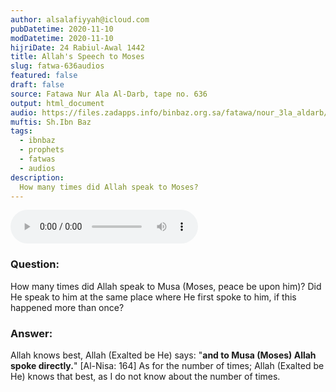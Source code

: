 ```yaml
---
author: alsalafiyyah@icloud.com
pubDatetime: 2020-11-10
modDatetime: 2020-11-10
hijriDate: 24 Rabiul-Awal 1442
title: Allah's Speech to Moses
slug: fatwa-636audios
featured: false
draft: false
source: Fatawa Nur Ala Al-Darb, tape no. 636
output: html_document
audio: https://files.zadapps.info/binbaz.org.sa/fatawa/nour_3la_aldarb/nour_636/nour_63614.mp3
muftis: Sh.Ibn Baz
tags:
  - ibnbaz
  - prophets
  - fatwas
  - audios
description:
  How many times did Allah speak to Moses? 
---
```


<audio controls>
 <source src="https://files.zadapps.info/binbaz.org.sa/fatawa/nour_3la_aldarb/nour_636/nour_63614.mp3" type="audio/mpeg"/><p>Your browser does not support the audio element.</p>
</audio>

### Question:
How many times did Allah speak to Musa (Moses, peace be upon him)? Did He speak to him at the same place where He first spoke to him, if this happened more than once? 

### Answer:
Allah knows best, Allah (Exalted be He) says: "**and to Musa (Moses) Allah spoke directly.**" [Al-Nisa: 164] As for the number of times; Allah (Exalted be He) knows that best, as I do not know about the number of times.
